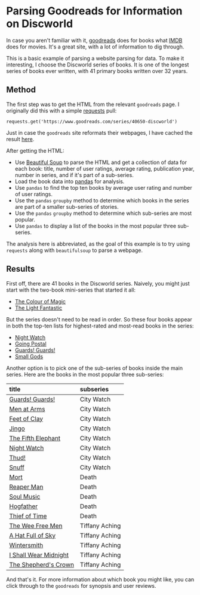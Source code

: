 # Parsing Goodreads for Information on Discworld

In case you aren't familiar with it, [goodreads](https://www.goodreads.com/) does for books what [IMDB](https://www.imdb.com/) does for movies. It's a great site, with a lot of information to dig through.

This is a basic example of parsing a website parsing for data. To make it interesting, I choose the Discworld series of books. It is one of the longest series of books ever written, with 41 primary books written over 32 years.

## Method

The first step was to get the HTML from the relevant `goodreads` page. I originally did this with a simple [requests](http://docs.python-requests.org/en/latest/) pull:

    requests.get('https://www.goodreads.com/series/40650-discworld')

Just in case the `goodreads` site reformats their webpages, I have cached the result [here](goodreads_discworld.html).

After getting the HTML:

* Use [Beautiful Soup](http://www.crummy.com/software/BeautifulSoup/) to parse the HTML and get a collection of data for each book: title, number of user ratings, average rating, publication year, number in series, and if it's part of a sub-series.
* Load the book data into [pandas](http://pandas.pydata.org/) for analysis.
* Use `pandas` to find the top ten books by average user rating and number of user ratings.
* Use the `pandas` `groupby` method to determine which books in the series are part of a smaller sub-series of stories.
* Use the `pandas` `groupby` method to determine which sub-series are most popular.
* Use `pandas` to display a list of the books in the most popular three sub-series.

The analysis here is abbreviated, as the goal of this example is to try using `requests` along with `beautifulsoup` to parse a webpage.

## Results

First off, there are 41 books in the Discworld series. Naively, you might just start with the two-book mini-series that started it all:

* [The Colour of Magic](https://www.goodreads.com/book/show/34497.The_Color_of_Magic)
* [The Light Fantastic](https://www.goodreads.com/book/show/34506.The_Light_Fantastic)

But the series doesn't need to be read in order. So these four books appear in both the top-ten lists for highest-rated and most-read books in the series:

* [Night Watch](https://www.goodreads.com/book/show/47989.Night_Watch)
* [Going Postal](https://www.goodreads.com/book/show/64222.Going_Postal)
* [Guards! Guards!](https://www.goodreads.com/book/show/64216.Guards_Guards_)
* [Small Gods](https://www.goodreads.com/book/show/34484.Small_Gods)

Another option is to pick one of the sub-series of books inside the main series. Here are the books in the most popular three sub-series:

title | subseries
:--- | :---
[Guards! Guards!](https://www.goodreads.com/book/show/64216.Guards_Guards_) | City Watch
[Men at Arms](https://www.goodreads.com/book/show/400354.Men_at_Arms) | City Watch
[Feet of Clay](https://www.goodreads.com/book/show/34527.Feet_of_Clay) | City Watch
[Jingo](https://www.goodreads.com/book/show/47990.Jingo) | City Watch
[The Fifth Elephant](https://www.goodreads.com/book/show/63720.The_Fifth_Elephant) | City Watch
[Night Watch](https://www.goodreads.com/book/show/47989.Night_Watch) | City Watch
[Thud!](https://www.goodreads.com/book/show/62530.Thud_) | City Watch
[Snuff](https://www.goodreads.com/book/show/8785374-snuff) | City Watch
[Mort](https://www.goodreads.com/book/show/386372.Mort) | Death
[Reaper Man](https://www.goodreads.com/book/show/34517.Reaper_Man) | Death
[Soul Music](https://www.goodreads.com/book/show/34502.Soul_Music) | Death
[Hogfather](https://www.goodreads.com/book/show/34532.Hogfather) | Death
[Thief of Time](https://www.goodreads.com/book/show/48002.Thief_of_Time) | Death
[The Wee Free Men](https://www.goodreads.com/book/show/34494.The_Wee_Free_Men) | Tiffany Aching
[A Hat Full of Sky](https://www.goodreads.com/book/show/34501.A_Hat_Full_of_Sky) | Tiffany Aching
[Wintersmith](https://www.goodreads.com/book/show/34492.Wintersmith) | Tiffany Aching
[I Shall Wear Midnight](https://www.goodreads.com/book/show/7576115-i-shall-wear-midnight) | Tiffany Aching
[The Shepherd's Crown](https://www.goodreads.com/book/show/22886868-the-shepherd-s-crown) | Tiffany Aching

And that's it. For more information about which book you might like, you can click through to the `goodreads` for synopsis and user reviews.
